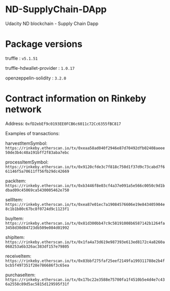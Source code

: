 # ND-SupplyChain-DApp
 Udacity ND blockchain - Supply Chain Dapp


# Package versions
truffle : `v5.1.51`

truffle-hdwallet-provider : `1.0.17`

openzeppelin-solidity : `3.2.0`

# Contract information on Rinkeby network

Address: `0xfD2ebEf9c0193EE0FCB6c6011c72Cc6355fBC817`

Examples of transactions:

harvestItemSymbol: `https://rinkeby.etherscan.io/tx/0xeaa58ad040f2946e87d70492dfb02408aeee50de3b4c48a191bff2f83aba7ebc`

processItemSymbol: `https://rinkeby.etherscan.io/tx/0x9120cfde3c7f818c750d1f37d9c73cabd7f661146f5a70611ff56fb29dc42669`

packItem: `https://rinkeby.etherscan.io/tx/0xb3446f8e03cf4a37e091a5e566c0050c9d1bdbad09c45069ca5430005462e750`

sellItem: `https://rinkeby.etherscan.io/tx/0xea87e01ec7a19084576606e19e843405904e8c1b1b80c67bc8f0724d9c1123f1`

buyItem: `https://rinkeby.etherscan.io/tx/0x81d300bb47c9c58191008b6587142b1264fa3458d30d84723db509e084d01992`

shipItem: `https://rinkeby.etherscan.io/tx/0x1fa4a73d619e987393e613ed8172c4a8260a068253a6b326ac383df157e79805`

receiveItem: `https://rinkeby.etherscan.io/tx/0x83bbf275faf25eef2149fa199311788e2b4fbcb5f497351f28e786686f3c65ea`

purchaseItem: `https://rinkeby.etherscan.io/tx/0x17bc22e3588e75700fa1f4510b5e4d4e7c436a2558c89d5ac5815d129595f31f`
